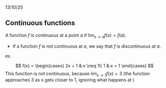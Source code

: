 13/10/25

## Continuous functions

A function $f$ is continuous at a point $a$ if $\lim_{x \to a} f(x) = f(a)$.
- If a function $f$ is not continuous at $a$, we say that $f$ is discontinuous at $a$.

ex.

$$
f(x) = \begin{cases}
2x + 1 &:x \neq 1\\
1 &:x = 1
\end{cases}
$$
This function is not continuous, because $\lim_{x \to 1}f(x) = 3$ (the function approaches 3 as x gets closer to 1, ignoring what happens at )

